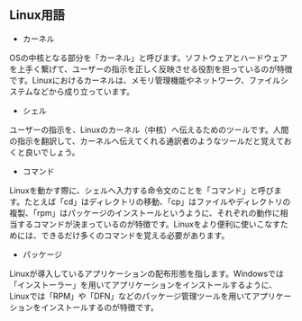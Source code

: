 ## Linux用語
* カーネル

OSの中核となる部分を「カーネル」と呼びます。ソフトウェアとハードウェアを上手く繋げて、ユーザーの指示を正しく反映させる役割を担っているのが特徴です。Linuxにおけるカーネルは、メモリ管理機能やネットワーク、ファイルシステムなどから成り立っています。

 

* シェル

ユーザーの指示を、Linuxのカーネル（中核）へ伝えるためのツールです。人間の指示を翻訳して、カーネルへ伝えてくれる通訳者のようなツールだと覚えておくと良いでしょう。

 

* コマンド

Linuxを動かす際に、シェルへ入力する命令文のことを「コマンド」と呼びます。たとえば「cd」はディレクトリの移動、「cp」はファイルやディレクトリの複製、「rpm」はパッケージのインストールというように、それぞれの動作に相当するコマンドが決まっているのが特徴です。Linuxをより便利に使いこなすためには、できるだけ多くのコマンドを覚える必要があります。

 

* パッケージ

Linuxが導入しているアプリケーションの配布形態を指します。Windowsでは「インストーラー」を用いてアプリケーションをインストールするように、Linuxでは「RPM」や「DFN」などのパッケージ管理ツールを用いてアプリケーションをインストールするのが特徴です。
